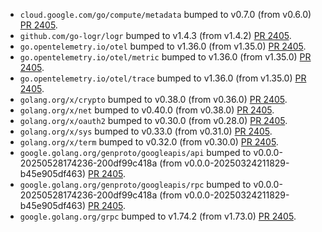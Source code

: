 * `cloud.google.com/go/compute/metadata` bumped to v0.7.0 (from v0.6.0) [PR 2405](https://github.com/provenance-io/provenance/pull/2405).
* `github.com/go-logr/logr` bumped to v1.4.3 (from v1.4.2) [PR 2405](https://github.com/provenance-io/provenance/pull/2405).
* `go.opentelemetry.io/otel` bumped to v1.36.0 (from v1.35.0) [PR 2405](https://github.com/provenance-io/provenance/pull/2405).
* `go.opentelemetry.io/otel/metric` bumped to v1.36.0 (from v1.35.0) [PR 2405](https://github.com/provenance-io/provenance/pull/2405).
* `go.opentelemetry.io/otel/trace` bumped to v1.36.0 (from v1.35.0) [PR 2405](https://github.com/provenance-io/provenance/pull/2405).
* `golang.org/x/crypto` bumped to v0.38.0 (from v0.36.0) [PR 2405](https://github.com/provenance-io/provenance/pull/2405).
* `golang.org/x/net` bumped to v0.40.0 (from v0.38.0) [PR 2405](https://github.com/provenance-io/provenance/pull/2405).
* `golang.org/x/oauth2` bumped to v0.30.0 (from v0.28.0) [PR 2405](https://github.com/provenance-io/provenance/pull/2405).
* `golang.org/x/sys` bumped to v0.33.0 (from v0.31.0) [PR 2405](https://github.com/provenance-io/provenance/pull/2405).
* `golang.org/x/term` bumped to v0.32.0 (from v0.30.0) [PR 2405](https://github.com/provenance-io/provenance/pull/2405).
* `google.golang.org/genproto/googleapis/api` bumped to v0.0.0-20250528174236-200df99c418a (from v0.0.0-20250324211829-b45e905df463) [PR 2405](https://github.com/provenance-io/provenance/pull/2405).
* `google.golang.org/genproto/googleapis/rpc` bumped to v0.0.0-20250528174236-200df99c418a (from v0.0.0-20250324211829-b45e905df463) [PR 2405](https://github.com/provenance-io/provenance/pull/2405).
* `google.golang.org/grpc` bumped to v1.74.2 (from v1.73.0) [PR 2405](https://github.com/provenance-io/provenance/pull/2405).
